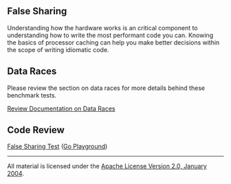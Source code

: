 ## False Sharing

Understanding how the hardware works is an critical component to understanding how to write the most performant code you can. Knowing the basics of processor caching can help you make better decisions within the scope of writing idiomatic code.

## Data Races
Please review the section on data races for more details behind these benchmark tests.

[Review Documentation on Data Races](../../../concurrency/data_race/README.md)

## Code Review
  
[False Sharing Test](falseshare_test.go) ([Go Playground](https://play.golang.org/p/bgLyLceHwv))
___
All material is licensed under the [Apache License Version 2.0, January 2004](http://www.apache.org/licenses/LICENSE-2.0).

